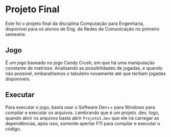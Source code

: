 # Projeto Final
Este foi o projeto final da disciplina Computação para Engenharia, disponível para os alunos de Eng. de Redes de Comunicação no primeiro semestre.

## Jogo
É um jogo baseado no jogo Candy Crush, em que há uma manipulação constante de matrizes. Analisando as possibilidades de jogadas, e quando não possível, embaralhamos o tabuleiro novamente até que tenham jogadas disponíveis.

## Executar
Para executar o jogo, basta usar o Software Dev++ para Windows para compilar e executar os arquivos. Lembrando que é um projeto .dev, logo, quando abrir os arquivos basta abrir `Projeto1.dev` que ele irá carregar as dependências, após isso, somente apertar F11 para compilar e executar o código.
